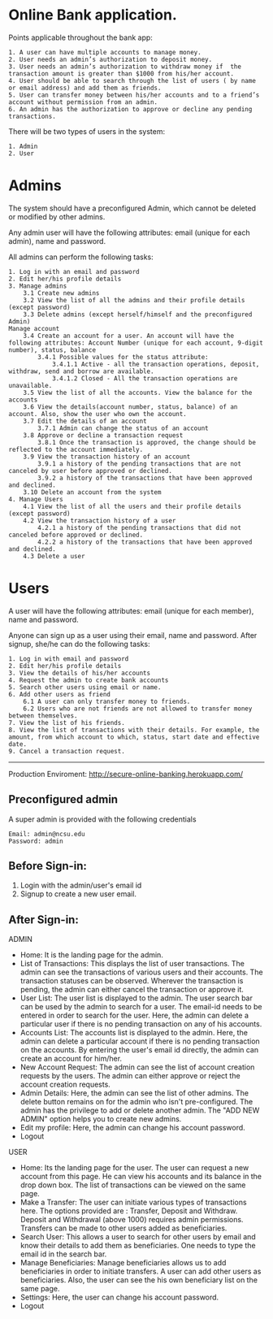 # Online Bank application. 

Points applicable throughout the bank app:

	1. A user can have multiple accounts to manage money.
	2. User needs an admin’s authorization to deposit money.
	3. User needs an admin’s authorization to withdraw money if  the transaction amount is greater than $1000 from his/her account.
	4. User should be able to search through the list of users ( by name or email address) and add them as friends.
	5. User can transfer money between his/her accounts and to a friend’s account without permission from an admin.
	6. An admin has the authorization to approve or decline any pending transactions.

There will be two types of users in the system:

	1. Admin
	2. User

# Admins

The system should have a preconfigured Admin, which cannot be deleted or modified by other admins.

Any admin user will have the following attributes: email (unique for each admin), name and password.

All admins can perform the following tasks:

	1. Log in with an email and password
	2. Edit her/his profile details
	3. Manage admins
		3.1 Create new admins
		3.2 View the list of all the admins and their profile details (except password)
		3.3 Delete admins (except herself/himself and the preconfigured Admin)
	Manage account
		3.4 Create an account for a user. An account will have the following attributes: Account Number (unique for each account, 9-digit number), status, balance
			3.4.1 Possible values for the status attribute:
				3.4.1.1 Active - all the transaction operations, deposit, withdraw, send and borrow are available.
				3.4.1.2 Closed - All the transaction operations are unavailable.
		3.5 View the list of all the accounts. View the balance for the accounts
		3.6 View the details(account number, status, balance) of an account. Also, show the user who own the account.
		3.7 Edit the details of an account
			3.7.1 Admin can change the status of an account 
		3.8 Approve or decline a transaction request
			3.8.1 Once the transaction is approved, the change should be reflected to the account immediately.
		3.9 View the transaction history of an account
			3.9.1 a history of the pending transactions that are not canceled by user before approved or declined.
			3.9.2 a history of the transactions that have been approved and declined.
		3.10 Delete an account from the system
	4. Manage Users
		4.1 View the list of all the users and their profile details (except password)
		4.2 View the transaction history of a user 
			4.2.1 a history of the pending transactions that did not canceled before approved or declined.
			4.2.2 a history of the transactions that have been approved and declined.
		4.3 Delete a user


# Users

A user will have the following attributes: email (unique for each member), name and password.

Anyone can sign up as a user using their email, name and password. After signup, she/he can do the following tasks:

	1. Log in with email and password
	2. Edit her/his profile details
	3. View the details of his/her accounts
	4. Request the admin to create bank accounts
	5. Search other users using email or name.
	6. Add other users as friend
		6.1 A user can only transfer money to friends.
		6.2 Users who are not friends are not allowed to transfer money between themselves.
	7. View the list of his friends.
	8. View the list of transactions with their details. For example, the amount, from which account to which, status, start date and effective date.
	9. Cancel a transaction request.

--------------------------------------------------------------------------------------------------------------------------------

Production Enviroment: http://secure-online-banking.herokuapp.com/

Preconfigured admin
--------------------------------------------------------------------------------------------------------------------------------
A super admin is provided with the following credentials

    Email: admin@ncsu.edu
    Password: admin
	
Before Sign-in:
--------------------------------------------------------------------------------------------------------------------------------
1. Login with the admin/user's email id
2. Signup to create a new user email.

After Sign-in:
--------------------------------------------------------------------------------------------------------------------------------
ADMIN

* Home: 
It is the landing page for the admin.
* List of Transactions: 
This displays the list of user transactions. The admin can see the transactions of various users and their accounts. The transaction statuses can be observed. Wherever the transaction is pending, the admin can either cancel the transaction or approve it.
* User List:
The user list is displayed to the admin. The user search bar can be used by the admin to search for a user. The email-id needs to be entered in order to search for the user. Here, the admin can delete a particular user if there is no pending transaction on any of his accounts.
* Accounts List:
The accounts list is displayed to the admin. Here, the admin can delete a particular account if there is no pending transaction on the accounts. By entering the user's email id directly, the admin can create an account for him/her.
* New Account Request:
The admin can see the list of account creation requests by the users. The admin can either approve or reject the account creation requests. 
* Admin Details:
Here, the admin can see the list of other admins. The delete button remains on for the admin who isn't pre-configured. The admin has the privilege to add or delete another admin. The "ADD NEW ADMIN" option helps you to create new admins.
* Edit my profile:
Here, the admin can change his account password.
* Logout


USER

* Home: 
Its the landing page for the user. The user can request a new account from this page. He can view his accounts and its balance in the drop down box. The list of transactions can be viewed on the same page.
* Make a Transfer:
The user can initiate various types of transactions here. The options provided are : Transfer, Deposit and Withdraw. Deposit and Withdrawal (above 1000) requires admin permissions. Transfers can be made to other users added as beneficiaries. 
* Search User:
This allows a user to search for other users by email and know their details to add them as beneficiaries. One needs to type the email id in the search bar.
* Manage Beneficiaries:
Manage beneficiaries allows us to add beneficiaries in order to initiate transfers. A user can add other users as beneficiaries. Also, the user can see the his own beneficiary list on the same page.
* Settings:
Here, the user can change his account password.
* Logout
